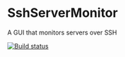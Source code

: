 # SshServerMonitor
A GUI that monitors servers over SSH

[![Build status](https://ci.appveyor.com/api/projects/status/7i59ir7vbqcw0yee?svg=true)](https://ci.appveyor.com/project/ngeor/sshservermonitor)

